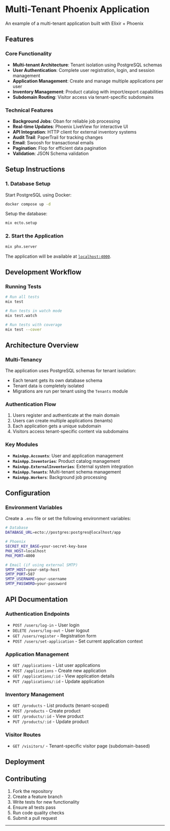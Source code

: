 # Multi-Tenant Phoenix Application

An example of a multi-tenant application built with Elixir + Phoenix

## Features

### Core Functionality
- **Multi-tenant Architecture**: Tenant isolation using PostgreSQL schemas
- **User Authentication**: Complete user registration, login, and session management
- **Application Management**: Create and manage multiple applications per user
- **Inventory Management**: Product catalog with import/export capabilities
- **Subdomain Routing**: Visitor access via tenant-specific subdomains

### Technical Features
- **Background Jobs**: Oban for reliable job processing
- **Real-time Updates**: Phoenix LiveView for interactive UI
- **API Integration**: HTTP client for external inventory systems
- **Audit Trail**: PaperTrail for tracking changes
- **Email**: Swoosh for transactional emails
- **Pagination**: Flop for efficient data pagination
- **Validation**: JSON Schema validation

## Setup Instructions

### 1. Database Setup

Start PostgreSQL using Docker:
```bash
docker compose up -d
```

Setup the database:
```bash
mix ecto.setup
```

### 2. Start the Application

```bash
mix phx.server
```

The application will be available at [`localhost:4000`](http://localhost:4000).

## Development Workflow

### Running Tests

```bash
# Run all tests
mix test

# Run tests in watch mode
mix test.watch

# Run tests with coverage
mix test --cover
```

## Architecture Overview

### Multi-Tenancy

The application uses PostgreSQL schemas for tenant isolation:
- Each tenant gets its own database schema
- Tenant data is completely isolated
- Migrations are run per tenant using the `Tenants` module

### Authentication Flow

1. Users register and authenticate at the main domain
2. Users can create multiple applications (tenants)
3. Each application gets a unique subdomain
4. Visitors access tenant-specific content via subdomains

### Key Modules

- **`MainApp.Accounts`**: User and application management
- **`MainApp.Inventories`**: Product catalog management
- **`MainApp.ExternalInventories`**: External system integration
- **`MainApp.Tenants`**: Multi-tenant schema management
- **`MainApp.Workers`**: Background job processing

## Configuration

### Environment Variables

Create a `.env` file or set the following environment variables:

```bash
# Database
DATABASE_URL=ecto://postgres:postgres@localhost/app

# Phoenix
SECRET_KEY_BASE=your-secret-key-base
PHX_HOST=localhost
PHX_PORT=4000

# Email (if using external SMTP)
SMTP_HOST=your-smtp-host
SMTP_PORT=587
SMTP_USERNAME=your-username
SMTP_PASSWORD=your-password
```

## API Documentation

### Authentication Endpoints

- `POST /users/log-in` - User login
- `DELETE /users/log-out` - User logout
- `GET /users/register` - Registration form
- `POST /users/set-application` - Set current application context

### Application Management

- `GET /applications` - List user applications
- `POST /applications` - Create new application
- `GET /applications/:id` - View application details
- `PUT /applications/:id` - Update application

### Inventory Management

- `GET /products` - List products (tenant-scoped)
- `POST /products` - Create product
- `GET /products/:id` - View product
- `PUT /products/:id` - Update product

### Visitor Routes

- `GET /visitors/` - Tenant-specific visitor page (subdomain-based)

## Deployment

## Contributing

1. Fork the repository
2. Create a feature branch
3. Write tests for new functionality
4. Ensure all tests pass
5. Run code quality checks
6. Submit a pull request

---

